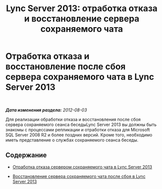 ﻿---
title: "Lync Server 2013: отработка отказа и восстановление сервера сохраняемого чата"
TOCTitle: Отработка отказа и восстановление после сбоя сервера сохраняемого чата
ms:assetid: bc9a791f-d15c-48c8-8682-1a8ad19d8c75
ms:mtpsurl: https://technet.microsoft.com/ru-ru/library/JJ205214(v=OCS.15)
ms:contentKeyID: 49310981
ms.date: 05/19/2016
mtps_version: v=OCS.15
ms.translationtype: HT
---

# Отработка отказа и восстановление после сбоя сервера сохраняемого чата в Lync Server 2013

 

_**Дата изменения раздела:** 2012-08-03_

Для реализации обработки отказа и восстановления после сбоя сервера сохраняемого сеанса беседыLync Server 2013 вы должны быть знакомы с процессами репликации и отработки отказа для Microsoft SQL Server 2008 R2 и более поздних версий. Кроме того, необходимо иметь представление о службах сохраняемого сеанса беседы.

## Содержание

  - [Отработка отказа сервером сохраняемого чата в Lync Server 2013](lync-server-2013-failing-over-persistent-chat-server.md)

  - [Восстановление сервера сохраняемого чата после сбоя в Lync Server 2013](lync-server-2013-failing-back-persistent-chat-server.md)


